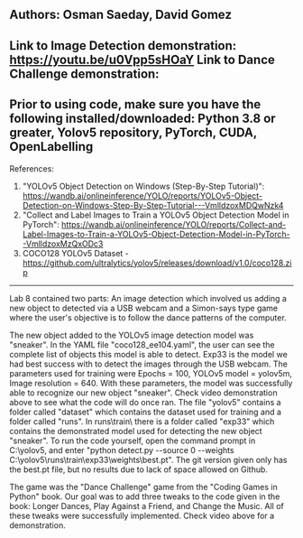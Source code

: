 Authors: Osman Saeday, David Gomez
-----
Link to Image Detection demonstration: https://youtu.be/u0Vpp5sHOaY
Link to Dance Challenge demonstration:
-----
Prior to using code, make sure you have the following installed/downloaded: Python 3.8 or greater, Yolov5 repository, PyTorch, CUDA, OpenLabelling
-----
References:
1. "YOLOv5 Object Detection on Windows (Step-By-Step Tutorial)": https://wandb.ai/onlineinference/YOLO/reports/YOLOv5-Object-Detection-on-Windows-Step-By-Step-Tutorial---VmlldzoxMDQwNzk4
2. "Collect and Label Images to Train a YOLOv5 Object Detection Model in PyTorch": https://wandb.ai/onlineinference/YOLO/reports/Collect-and-Label-Images-to-Train-a-YOLOv5-Object-Detection-Model-in-PyTorch--VmlldzoxMzQxODc3
3. COCO128 YOLOv5 Dataset - https://github.com/ultralytics/yolov5/releases/download/v1.0/coco128.zip
-----
Lab 8 contained two parts: An image detection which involved us adding a new object to detected via a USB webcam and a Simon-says type game where the user's
objective is to follow the dance patterns of the computer.

The new object added to the YOLOv5 image detection model was "sneaker". In the YAML file "coco128_ee104.yaml", the user can see the complete list of
objects this model is able to detect. Exp33 is the model we had best success with to detect the images through the USB webcam. The parameters used for training
were Epochs = 100, YOLOv5 model = yolov5m, Image resolution = 640. With these parameters, the model was successfully able to recognize our new object "sneaker".
Check video demonstration above to see what the code will do once ran. The file "yolov5" contains a folder called "dataset" which contains
the dataset used for training and a folder called "runs". In runs\train\ there is a folder called "exp33" which contains the demonstrated model used for
detecting the new object "sneaker". To run the code yourself, open the command prompt in C:\yolov5, and enter
"python detect.py --source 0 --weights C:\yolov5\runs\train\exp33\weights\best.pt". The git version given only has the best.pt file, but no results due to lack of space allowed on Github.

The game was the "Dance Challenge" game from the "Coding Games in Python" book. Our goal was to add three tweaks to the code given in the book: Longer Dances,
Play Against a Friend, and Change the Music. All of these tweaks were successfully implemented. Check video above for a demonstration.
